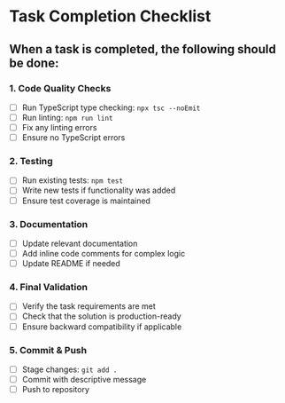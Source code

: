 # Task Completion Checklist

## When a task is completed, the following should be done:

### 1. Code Quality Checks
- [ ] Run TypeScript type checking: `npx tsc --noEmit`
- [ ] Run linting: `npm run lint`
- [ ] Fix any linting errors
- [ ] Ensure no TypeScript errors

### 2. Testing
- [ ] Run existing tests: `npm test`
- [ ] Write new tests if functionality was added
- [ ] Ensure test coverage is maintained

### 3. Documentation
- [ ] Update relevant documentation
- [ ] Add inline code comments for complex logic
- [ ] Update README if needed

### 4. Final Validation
- [ ] Verify the task requirements are met
- [ ] Check that the solution is production-ready
- [ ] Ensure backward compatibility if applicable

### 5. Commit & Push
- [ ] Stage changes: `git add .`
- [ ] Commit with descriptive message
- [ ] Push to repository